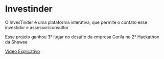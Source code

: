 # Investinder

O InvesTinder é uma plataforma interativa, que permite o contato esse investidor e assessor/consultor

Esse projeto ganhou 3° lugar no desafio da empresa Gorila na 2° Hackathon da Shawee

[Video Explicativo](https://www.youtube.com/watch?v=hCjHWayLtmw)
